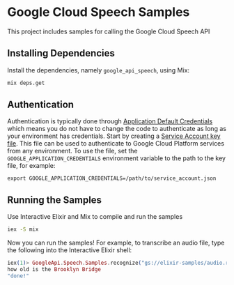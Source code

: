 # Google Cloud Speech Samples

This project includes samples for calling the Google Cloud Speech API

## Installing Dependencies

Install the dependencies, namely `google_api_speech`, using Mix:

```sh
mix deps.get
```

## Authentication

Authentication is typically done through [Application Default Credentials][adc]
which means you do not have to change the code to authenticate as long as
your environment has credentials. Start by creating a
[Service Account key file][service_account_key_file]. This file can be used to
authenticate to Google Cloud Platform services from any environment. To use
the file, set the `GOOGLE_APPLICATION_CREDENTIALS` environment variable to
the path to the key file, for example:

    export GOOGLE_APPLICATION_CREDENTIALS=/path/to/service_account.json

## Running the Samples

Use Interactive Elixir and Mix to compile and run the samples

```sh
iex -S mix
```

Now you can run the samples! For example, to transcribe an audio file, type the
following into the Interactive Elixir shell:

```ex
iex(1)> GoogleApi.Speech.Samples.recognize("gs://elixir-samples/audio.raw", :LINEAR16, 16000)
how old is the Brooklyn Bridge
"done!"
```

[adc]: https://cloud.google.com/docs/authentication#getting_credentials_for_server-centric_flow
[service_account_key_file]: https://developers.google.com/identity/protocols/OAuth2ServiceAccount#creatinganaccount
